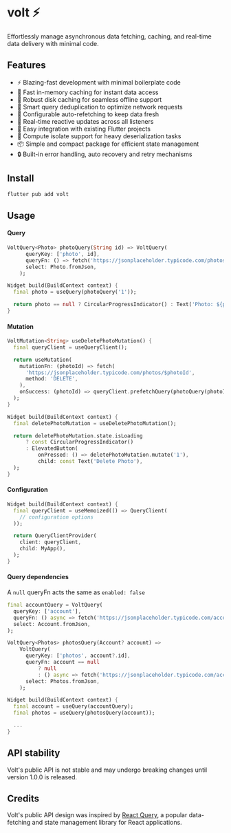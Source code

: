 # volt ⚡️

Effortlessly manage asynchronous data fetching, caching, and real-time data delivery with minimal
code.

## Features

- ⚡️ Blazing-fast development with minimal boilerplate code
- 🚀 Fast in-memory caching for instant data access
- 💾 Robust disk caching for seamless offline support
- 🔄 Smart query deduplication to optimize network requests
- 🔮 Configurable auto-refetching to keep data fresh
- 📡 Real-time reactive updates across all listeners
- 🧩 Easy integration with existing Flutter projects
- 🧠 Compute isolate support for heavy deserialization tasks
- 📦 Simple and compact package for efficient state management
- 🔒 Built-in error handling, auto recovery and retry mechanisms

## Install

```bash
flutter pub add volt
```

## Usage

#### Query

```dart
VoltQuery<Photo> photoQuery(String id) => VoltQuery(
      queryKey: ['photo', id],
      queryFn: () => fetch('https://jsonplaceholder.typicode.com/photos/$id'),
      select: Photo.fromJson,
    );

Widget build(BuildContext context) {
  final photo = useQuery(photoQuery('1'));

  return photo == null ? CircularProgressIndicator() : Text('Photo: ${photo.title}');
}
```

#### Mutation

```dart
VoltMutation<String> useDeletePhotoMutation() {
  final queryClient = useQueryClient();

  return useMutation(
    mutationFn: (photoId) => fetch(
      'https://jsonplaceholder.typicode.com/photos/$photoId',
      method: 'DELETE',
    ),
    onSuccess: (photoId) => queryClient.prefetchQuery(photoQuery(photoId)),
  );
}

Widget build(BuildContext context) {
  final deletePhotoMutation = useDeletePhotoMutation();

  return deletePhotoMutation.state.isLoading
      ? const CircularProgressIndicator()
      : ElevatedButton(
          onPressed: () => deletePhotoMutation.mutate('1'),
          child: const Text('Delete Photo'),
  );
}
```

#### Configuration

```dart
Widget build(BuildContext context) {
  final queryClient = useMemoized(() => QueryClient(
    // configuration options
  ));

  return QueryClientProvider(
    client: queryClient,
    child: MyApp(),
  );
}
```

#### Query dependencies

A `null` queryFn acts the same as `enabled: false`

```dart
final accountQuery = VoltQuery(
  queryKey: ['account'],
  queryFn: () async => fetch('https://jsonplaceholder.typicode.com/account/1'),
  select: Account.fromJson,
);

VoltQuery<Photos> photosQuery(Account? account) =>
    VoltQuery(
      queryKey: ['photos', account?.id],
      queryFn: account == null
          ? null
          : () async => fetch('https://jsonplaceholder.typicode.com/account/${account.id}/photos/'),
      select: Photos.fromJson,
    );

Widget build(BuildContext context) {
  final account = useQuery(accountQuery);
  final photos = useQuery(photosQuery(account));

  ...
}
```

## API stability

Volt's public API is not stable and may undergo breaking changes until version 1.0.0 is released.

## Credits

Volt's public API design was inspired by [React Query](https://tanstack.com/query/latest), a popular data-fetching and state management library for React applications.
